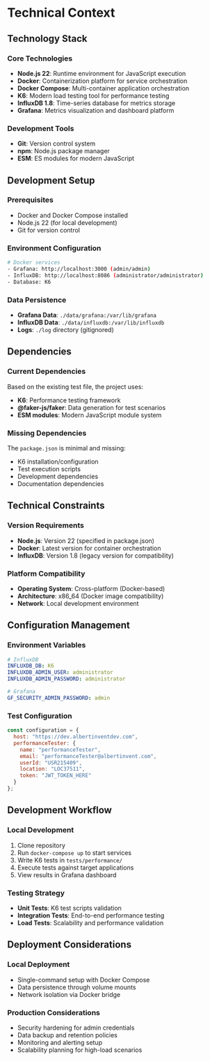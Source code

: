# Technical Context

## Technology Stack

### Core Technologies
- **Node.js 22**: Runtime environment for JavaScript execution
- **Docker**: Containerization platform for service orchestration
- **Docker Compose**: Multi-container application orchestration
- **K6**: Modern load testing tool for performance testing
- **InfluxDB 1.8**: Time-series database for metrics storage
- **Grafana**: Metrics visualization and dashboard platform

### Development Tools
- **Git**: Version control system
- **npm**: Node.js package manager
- **ESM**: ES modules for modern JavaScript

## Development Setup

### Prerequisites
- Docker and Docker Compose installed
- Node.js 22 (for local development)
- Git for version control

### Environment Configuration
```bash
# Docker services
- Grafana: http://localhost:3000 (admin/admin)
- InfluxDB: http://localhost:8086 (administrator/administrator)
- Database: K6
```

### Data Persistence
- **Grafana Data**: `./data/grafana:/var/lib/grafana`
- **InfluxDB Data**: `./data/influxdb:/var/lib/influxdb`
- **Logs**: `./log` directory (gitignored)

## Dependencies

### Current Dependencies
Based on the existing test file, the project uses:
- **K6**: Performance testing framework
- **@faker-js/faker**: Data generation for test scenarios
- **ESM modules**: Modern JavaScript module system

### Missing Dependencies
The `package.json` is minimal and missing:
- K6 installation/configuration
- Test execution scripts
- Development dependencies
- Documentation dependencies

## Technical Constraints

### Version Requirements
- **Node.js**: Version 22 (specified in package.json)
- **Docker**: Latest version for container orchestration
- **InfluxDB**: Version 1.8 (legacy version for compatibility)

### Platform Compatibility
- **Operating System**: Cross-platform (Docker-based)
- **Architecture**: x86_64 (Docker image compatibility)
- **Network**: Local development environment

## Configuration Management

### Environment Variables
```yaml
# InfluxDB
INFLUXDB_DB: K6
INFLUXDB_ADMIN_USER: administrator
INFLUXDB_ADMIN_PASSWORD: administrator

# Grafana
GF_SECURITY_ADMIN_PASSWORD: admin
```

### Test Configuration
```javascript
const configuration = {
  host: "https://dev.albertinventdev.com",
  performanceTester: {
    name: "performanceTester",
    email: "performanceTester@albertinvent.com",
    userId: "USR215409",
    location: "LOC37511",
    token: "JWT_TOKEN_HERE"
  }
};
```

## Development Workflow

### Local Development
1. Clone repository
2. Run `docker-compose up` to start services
3. Write K6 tests in `tests/performance/`
4. Execute tests against target applications
5. View results in Grafana dashboard

### Testing Strategy
- **Unit Tests**: K6 test scripts validation
- **Integration Tests**: End-to-end performance testing
- **Load Tests**: Scalability and performance validation

## Deployment Considerations

### Local Deployment
- Single-command setup with Docker Compose
- Data persistence through volume mounts
- Network isolation via Docker bridge

### Production Considerations
- Security hardening for admin credentials
- Data backup and retention policies
- Monitoring and alerting setup
- Scalability planning for high-load scenarios